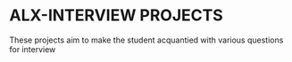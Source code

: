 # ALX-INTERVIEW PROJECTS

These projects aim to make the student acquantied with various questions for interview
